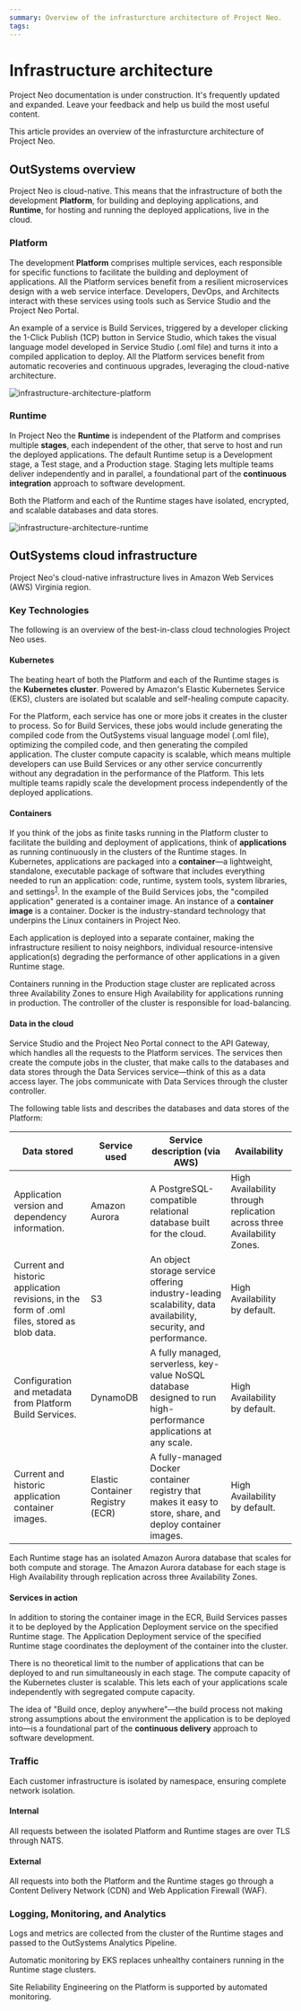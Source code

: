 ```yaml
---
summary: Overview of the infrasturcture architecture of Project Neo.
tags: 
---
```


# Infrastructure architecture

<div class="info" markdown="1">

Project Neo documentation is under construction. It's frequently updated and expanded. Leave your feedback and help us build the most useful content.

</div>

This article provides an overview of the
infrasturcture architecture of Project Neo.

## OutSystems overview
Project Neo is cloud-native. This means that the infrastructure of both the development **Platform**, for building and deploying applications, and **Runtime**, for hosting and running the deployed applications, live in the cloud. 

### Platform 
The development **Platform** comprises multiple services, each responsible for specific functions to facilitate the building and deployment of applications. All the Platform services benefit from a resilient microservices design with a web service interface. Developers, DevOps, and Architects interact with these services using tools such as Service Studio and the Project Neo Portal.

An example of a service is Build Services, triggered by a developer clicking the 1-Click Publish (1CP) button in Service Studio, which takes the visual language model developed in Service Studio (.oml file) and turns it into a compiled application to deploy. All the Platform services benefit from automatic recoveries and continuous upgrades, leveraging the cloud-native architecture.


![infrastructure-architecture-platform](images/infrastructure-architecture-platform.png "Platform")

### Runtime
In Project Neo the **Runtime** is independent of the Platform and comprises multiple **stages**, each independent of the other, that serve to host and run the deployed applications. The default Runtime setup is a Development stage, a Test stage, and a Production stage. Staging lets multiple teams deliver independently and in parallel, a foundational part of the **continuous integration** approach to software development.

Both the Platform and each of the Runtime stages have isolated, encrypted, and scalable databases and data stores.

![infrastructure-architecture-runtime](images/infrastructure-architecture-runtime.png "Platform")

## OutSystems cloud infrastructure
Project Neo's cloud-native infrastructure lives in Amazon Web Services (AWS) Virginia region.

### Key Technologies
The following is an overview of the best-in-class cloud technologies Project Neo uses.

#### Kubernetes
 The beating heart of both the Platform and each of the Runtime stages is the **Kubernetes cluster**. Powered by Amazon's Elastic Kubernetes Service (EKS), clusters are isolated but scalable and self-healing compute capacity.

For the Platform, each service has one or more jobs it creates in the cluster to process. So for Build Services, these jobs would include generating the compiled code from the OutSystems visual language model (.oml file), optimizing the compiled code, and then generating the compiled application. The cluster compute capacity is scalable, which means multiple developers can use Build Services or any other service concurrently without any degradation in the performance of the Platform. This lets multiple teams rapidly scale the development process independently of the deployed applications.

#### Containers
If you think of the jobs as finite tasks running in the Platform cluster to facilitate the building and deployment of applications, think of **applications** as running continuously in the clusters of the Runtime stages. In Kubernetes, applications are packaged into a **container**—a lightweight, standalone, executable package of software that includes everything needed to run an application: code, runtime, system tools, system libraries, and settings<sup>[1](https://www.docker.com/resources/what-container)</sup>. In the example of the Build Services jobs, the "compiled application" generated is a container image. An instance of a **container image** is a container. Docker is the industry-standard technology that underpins the Linux containers in Project Neo.

Each application is deployed into a separate container, making the infrastructure resilient to noisy neighbors, individual resource-intensive application(s) degrading the performance of other applications in a given Runtime stage.

Containers running in the Production stage cluster are replicated across three Availability Zones to ensure High Availability for applications running in production. The controller of the cluster is responsible for load-balancing.

#### Data in the cloud
Service Studio and the Project Neo Portal connect to the API Gateway, which handles all the requests to the Platform services. The services then create the compute jobs in the cluster, that make calls to the databases and data stores through the Data Services service—think of this as a data access layer. The jobs communicate with Data Services through the cluster controller.

The following table lists and describes the databases and data stores of the Platform: 

| Data stored | Service used | Service description (via AWS) | Availability |
| - | - | - | - |
| Application version and dependency information. | Amazon Aurora | A PostgreSQL-compatible relational database built for the cloud. | High Availability through replication across three Availability Zones. |
| Current and historic application revisions, in the form of .oml files, stored as blob data. | S3 | An object storage service offering industry-leading scalability, data availability, security, and performance. | High Availability by default. |
| Configuration and metadata from Platform Build Services. | DynamoDB | A fully managed, serverless, key-value NoSQL database designed to run high-performance applications at any scale. | High Availability by default. |
| Current and historic application container images. | Elastic Container Registry (ECR) | A fully-managed Docker container registry that makes it easy to store, share, and deploy container images. | High Availability by default. |

Each Runtime stage has an isolated Amazon Aurora database that scales for both compute and storage. The Amazon Aurora database for each stage is High Availability through replication across three Availability Zones.

#### Services in action
In addition to storing the container image in the ECR, Build Services passes it to be deployed by the Application Deployment service on the specified Runtime stage. The Application Deployment service of the specified Runtime stage coordinates the deployment of the container into the cluster.

There is no theoretical limit to the number of applications that can be deployed to and run simultaneously in each stage. The compute capacity of the Kubernetes cluster is scalable. This lets each of your applications scale independently with segregated compute capacity.

The idea of "Build once, deploy anywhere"—the build process not making strong assumptions about the environment the application is to be deployed into—is a foundational part of the **continuous delivery** approach to software development.

### Traffic
Each customer infrastructure is isolated by namespace, ensuring complete network isolation. 

#### Internal
All requests between the isolated Platform and Runtime stages are over TLS through NATS. 

#### External
All requests into both the Platform and the Runtime stages go through a Content Delivery Network (CDN) and Web Application Firewall (WAF).

### Logging, Monitoring, and Analytics
Logs and metrics are collected from the cluster of the Runtime stages and passed to the OutSystems Analytics Pipeline.

Automatic monitoring by EKS replaces unhealthy containers running in the Runtime stage clusters.

Site Reliability Engineering on the Platform is supported by automated monitoring.
